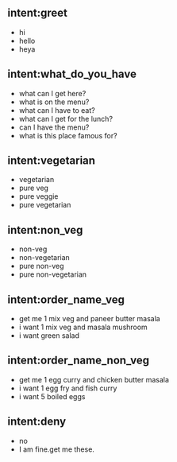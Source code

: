 ## intent:greet
- hi
- hello
- heya


## intent:what_do_you_have
- what can I get here?
- what is on the menu?
- what can I have to eat?
- what can I get for the lunch?
- can I have the menu?
- what is this place famous for?

## intent:vegetarian
- vegetarian
- pure veg
- pure veggie
- pure vegetarian

## intent:non_veg
- non-veg
- non-vegetarian
- pure non-veg
- pure non-vegetarian

## intent:order_name_veg
- get me 1 mix veg and paneer butter masala
- i want 1 mix veg and masala mushroom
- i want green salad

## intent:order_name_non_veg
- get me 1 egg curry and chicken butter masala
- i want 1 egg fry and fish curry
- i want 5 boiled eggs

## intent:deny
- no
- I am fine.get me these.
